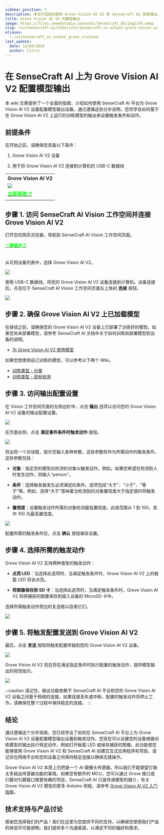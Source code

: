 ```yaml
---
sidebar_position: 7
description: 本文介绍如何使用 Grove Vision AI V2 和 SenseCraft AI 获取输出。
title: Grove Vision AI V2 的模型输出
image: https://files.seeedstudio.com/wiki/SenseCraft_AI/img2/54.webp
slug: /cn/sensecraft-ai/tutorials/sensecraft-ai-output-grove-vision-ai
aliases:
  - /cn/sensecraft_ai_output_grove_visionai
last_update:
  date: 12/04/2024
  author: Citric
---
```


# 在 SenseCraft AI 上为 Grove Vision AI V2 配置模型输出

本 wiki 文章提供了一个全面的指南，介绍如何使用 SenseCraft AI 平台为 Grove Vision AI V2 设备配置模型输出设置。通过遵循这些分步说明，您将学会如何基于在 Grove Vision AI V2 上运行的训练模型的输出来设置触发条件和动作。

## 前提条件

在开始之前，请确保您具备以下条件：

1. Grove Vision AI V2 设备

2. 用于将 Grove Vision AI V2 连接到计算机的 USB-C 数据线

<div class="table-center">
 <table align="center">
  <tr>
   <th>Grove Vision AI V2</th>
  </tr>
  <tr>
   <td><div style={{textAlign:'center'}}><img src="https://files.seeedstudio.com/wiki/visionai-v2-ha/43.jpg" style={{width:250, height:'auto'}}/></div></td>
  </tr>
  <tr>
   <td><div class="get_one_now_container" style={{textAlign: 'center'}}>
    <a class="get_one_now_item" href="https://www.seeedstudio.com/Grove-Vision-AI-Module-V2-p-5851.html" target="_blank">
    <strong><span><font color={'FFFFFF'} size={"4"}> 立即获取 🖱️</font></span></strong>
    </a>
   </div></td>
  </tr>
 </table>
</div>

## 步骤 1. 访问 SenseCraft AI Vision 工作空间并连接 Grove Vision AI V2

打开您的网页浏览器，导航到 SenseCraft AI Vision 工作空间页面。

<div class="get_one_now_container" style={{textAlign: 'center'}}>
    <a class="get_one_now_item" href="https://sensecraft.seeed.cc/ai/#/device/local?time=1733300644024" target="_blank" rel="noopener noreferrer">
            <strong><span><font color={'FFFFFF'} size={"4"}>一键直达 🖱️</font></span></strong>
    </a>
</div><br />

从可用设备列表中，选择 Grove Vision AI V2。

<div style={{textAlign:'center'}}><img src="https://files.seeedstudio.com/wiki/SenseCraft_AI/img2/49.png" style={{width:1000, height:'auto'}}/></div>

使用 USB-C 数据线，将您的 Grove Vision AI V2 设备连接到计算机。设备连接后，点击位于 SenseCraft AI Vision 工作空间页面左上角的 **连接** 按钮。

<div style={{textAlign:'center'}}><img src="https://files.seeedstudio.com/wiki/SenseCraft_AI/img2/44.png" style={{width:800, height:'auto'}}/></div>

## 步骤 2. 确保 Grove Vision AI V2 上已加载模型

在继续之前，请确保您的 Grove Vision AI V2 设备上已部署了训练好的模型。如果您尚未部署模型，请参考 SenseCraft AI 文档中关于如何训练和部署模型到设备的说明。

- [为 Grove Vision AI V2 使用模型](https://wiki.seeedstudio.com/sensecraft_ai_pretrained_models_for_grove_visionai_v2/)

如果您想使用自己训练的模型，可以参考以下两个 Wiki。

- [训练类型 - 分类](https://wiki.seeedstudio.com/sensecraft_ai_training_classification/)
- [训练类型 - 目标检测](https://wiki.seeedstudio.com/sensecraft_ai_training_object_detection/)

## 步骤 3. 访问输出配置设置

在 Vision 工作空间页面的左侧边栏中，点击 **输出** 选项以访问您的 Grove Vision AI V2 设备的输出配置设置。

<div style={{textAlign:'center'}}><img src="https://files.seeedstudio.com/wiki/SenseCraft_AI/img2/50.png" style={{width:1000, height:'auto'}}/></div>

在页面右侧，点击 **满足事件条件时触发动作** 按钮。

<div style={{textAlign:'center'}}><img src="https://files.seeedstudio.com/wiki/SenseCraft_AI/img2/46.png" style={{width:800, height:'auto'}}/></div>

将出现一个对话框，提示您输入各种参数，这些参数将作为所需动作的触发条件。这些参数包括：

- **对象**：指定您的模型应检测的对象以触发动作。例如，如果您希望在检测到人时发生动作，则输入"person"。

- **条件**：选择触发器发生必须满足的条件。选项包括"大于"、"小于"、"等于"等。例如，选择"大于"意味着当检测到的对象置信度大于指定值时将触发动作。

- **置信度**：设置触发动作所需的对象检测最低置信度。此值范围从 1 到 100，其中 100 为最高置信度。

<div style={{textAlign:'center'}}><img src="https://files.seeedstudio.com/wiki/SenseCraft_AI/img2/51.png" style={{width:600, height:'auto'}}/></div>

配置所需的触发条件后，点击 **确认** 按钮保存设置。

## 步骤 4. 选择所需的触发动作

Grove Vision AI V2 支持两种类型的触发动作：

- **点亮 LED**：当选择此选项时，当满足触发条件时，Grove Vision AI V2 上的板载 LED 将会点亮。

- **将图像保存到 SD 卡**：当选择此选项时，当满足触发条件时，Grove Vision AI V2 将把捕获的图像保存到插入设备的 MicroSD 卡中。

选择所需触发动作旁边的复选框以启用它们。

<div style={{textAlign:'center'}}><img src="https://files.seeedstudio.com/wiki/SenseCraft_AI/img2/52.png" style={{width:1000, height:'auto'}}/></div>

## 步骤 5. 将触发配置发送到 Grove Vision AI V2

最后，点击 **发送** 按钮将触发配置传输到您的 Grove Vision AI V2 设备。

<div style={{textAlign:'center'}}><img src="https://files.seeedstudio.com/wiki/SenseCraft_AI/img2/53.png" style={{width:1000, height:'auto'}}/></div>

Grove Vision AI V2 现在将在满足指定条件时执行配置的触发动作，提供模型输出的视觉指示。

<div style={{textAlign:'center'}}><img src="https://files.seeedstudio.com/wiki/SenseCraft_AI/img2/54.jpg" style={{width:400, height:'auto'}}/></div>

:::caution
请记住，输出功能依赖于 SenseCraft AI 平台和您的 Grove Vision AI V2 设备之间基于网络的连接。如果连接丢失或中断，配置的触发动作将停止工作。请确保在整个过程中保持稳定的连接。
:::

## 结论

通过遵循这个分步指南，您已经学会了如何在 SenseCraft AI 平台上为 Grove Vision AI V2 设备配置模型输出设置和触发动作。您现在可以设置您的设备根据训练模型的输出执行特定动作，例如打开板载 LED 或保存捕获的图像。此功能使您能够使用 Grove Vision AI V2 和 SenseCraft AI 创建交互式应用程序和项目。请记住在网络平台和您的设备之间保持稳定连接以确保无缝操作。

Grove Vision AI V2 本质上仍然是一个 AI 摄像头传感器，所以我们不能期望它做太多超出传感器功能的事情。如果您有额外的 MCU，您可以通过 Grove 接口或引脚对引脚接口做更有趣的项目，SenseCraft AI 只是传递模型的媒介，有关 Grove Vision AI V2 模型的更多 Arduino 例程，请参考 [Grove Vision AI V2 入门指南](https://wiki.seeedstudio.com/grove_vision_ai_v2_software_support/)。

## 技术支持与产品讨论

感谢您选择我们的产品！我们在这里为您提供不同的支持，以确保您使用我们产品的体验尽可能顺畅。我们提供多个沟通渠道，以满足不同的偏好和需求。

<div class="button_tech_support_container">
<a href="https://discord.com/invite/QqMgVwHT3X" class="button_tech_support_sensecap"></a>
<a href="https://support.sensecapmx.com/portal/en/home" class="button_tech_support_sensecap3"></a>
</div>

<div class="button_tech_support_container">
<a href="mailto:support@sensecapmx.com" class="button_tech_support_sensecap2"></a>
<a href="https://github.com/Seeed-Studio/wiki-documents/discussions/69" class="button_discussion"></a>
</div>
